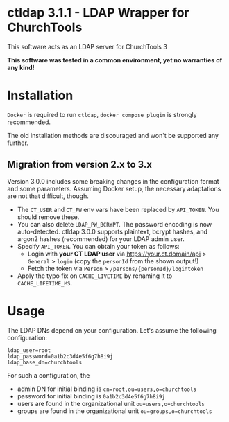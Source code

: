 # ctldap 3.1.1 - LDAP Wrapper for ChurchTools

This software acts as an LDAP server for ChurchTools 3

**This software was tested in a common environment, yet no warranties of any kind!** 

# Installation
`Docker` is required to run `ctldap`, `docker compose plugin` is strongly recommended.

The old installation methods are discouraged and won't be supported any further.

## Migration from version 2.x to 3.x
Version 3.0.0 includes some breaking changes in the configuration format and some parameters.
Assuming Docker setup, the necessary adaptations are not that difficult, though.

- The `CT_USER` and `CT_PW` env vars have been replaced by `API_TOKEN`. You should remove these.
- You can also delete `LDAP_PW_BCRYPT`. The password encoding is now auto-detected.
  ctldap 3.0.0 supports plaintext, bcrypt hashes, and argon2 hashes (recommended) for your LDAP admin user.
- Specify `API_TOKEN`. You can obtain your token as follows:
  - Login with **your CT LDAP user** via https://your.ct.domain/api > `General` > `login`
  (copy the `personId` from the shown output!)
  - Fetch the token via `Person` > `/persons/{personId}/logintoken`
- Apply the typo fix on `CACHE_LIVETIME` by renaming it to `CACHE_LIFETIME_MS`.

# Usage
The LDAP DNs depend on your configuration. Let's assume the following configuration:
```
ldap_user=root
ldap_password=0a1b2c3d4e5f6g7h8i9j
ldap_base_dn=churchtools
```
For such a configuration, the
- admin DN for initial binding is `cn=root,ou=users,o=churchtools`
- password for initial binding is `0a1b2c3d4e5f6g7h8i9j`
- users are found in the organizational unit `ou=users,o=churchtools`
- groups are found in the organizational unit `ou=groups,o=churchtools`